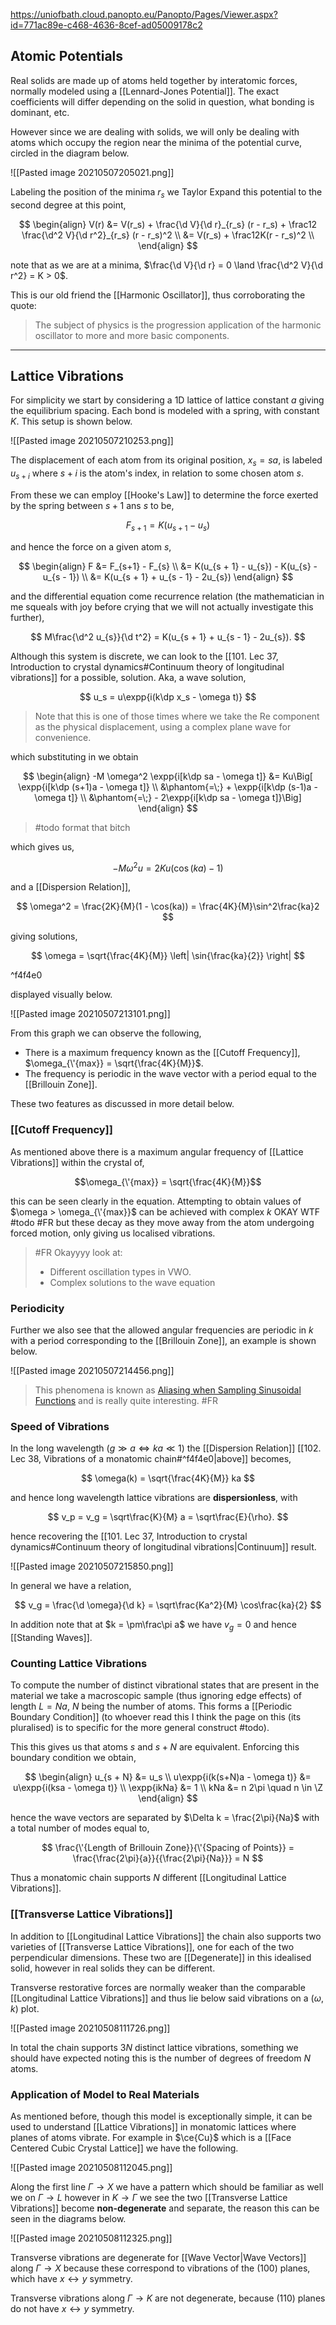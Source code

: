 https://uniofbath.cloud.panopto.eu/Panopto/Pages/Viewer.aspx?id=771ac89e-c468-4636-8cef-ad05009178c2

## Atomic Potentials

Real solids are made up of atoms held together by interatomic forces, normally modeled using a [[Lennard-Jones Potential]]. The exact coefficients will differ depending on the solid in question, what bonding is dominant, etc.

However since we are dealing with solids, we will only be dealing with atoms which occupy the region near the minima of the potential curve, circled in the diagram below.

![[Pasted image 20210507205021.png]]

Labeling the position of the minima $r_s$ we Taylor Expand this potential to the second degree at this point,

$$
\begin{align}
V(r)
&= V(r_s) + \frac{\d V}{\d r}_{r_s} (r - r_s) + \frac12 \frac{\d^2 V}{\d r^2}_{r_s} (r - r_s)^2 \\
&= V(r_s) + \frac12K(r - r_s)^2 \\
\end{align}
$$

note that as we are at a minima, $\frac{\d V}{\d r} = 0 \land \frac{\d^2 V}{\d r^2} = K > 0$.

This is our old friend the [[Harmonic Oscillator]], thus corroborating the quote:

> The subject of physics is the progression application of the harmonic oscillator to more and more basic components.

---

## Lattice Vibrations

For simplicity we start by considering a 1D lattice of lattice constant $a$ giving the equilibrium spacing. Each bond is modeled with a spring, with constant $K$. This setup is shown below.

![[Pasted image 20210507210253.png]]

The displacement of each atom from its original position, $x_s = sa$, is labeled $u_{s + i}$ where $s + i$ is the atom's index, in relation to some chosen atom $s$. 

From these we can employ [[Hooke's Law]] to determine the force exerted by the spring between $s+1$ ans $s$ to be,

$$
F_{s+1} = K(u_{s + 1} - u_{s})
$$

and hence the force on a given atom $s$,

$$
\begin{align}
F
&= F_{s+1} - F_{s} \\
&= K(u_{s + 1} - u_{s}) - K(u_{s} - u_{s - 1}) \\
&= K(u_{s + 1} + u_{s - 1} - 2u_{s})
\end{align}
$$

and the differential equation come recurrence relation (the mathematician in me squeals with joy before crying that we will not actually investigate this further),

$$
M\frac{\d^2 u_{s}}{\d t^2} = K(u_{s + 1} + u_{s - 1} - 2u_{s}).
$$

Although this system is discrete, we can look to the [[101. Lec 37, Introduction to crystal dynamics#Continuum theory of longitudinal vibrations]] for a possible, solution. Aka, a wave solution, 

$$
u_s = u\expp{i(k\dp x_s - \omega t)}
$$

> Note that this is one of those times where we take the $\mathrm{Re}$ component as the physical displacement, using a complex plane wave for convenience.

which substituting in we obtain

$$
\begin{align}
-M \omega^2 \expp{i[k\dp sa - \omega t]} 
&= Ku\Big[
\expp{i[k\dp (s+1)a - \omega t]}  \\
&\phantom{=\;} + \expp{i[k\dp (s-1)a - \omega t]}  \\
&\phantom{=\;} - 2\expp{i[k\dp sa - \omega t]}\Big]
\end{align}
$$

> #todo format that bitch

which gives us,

$$
-M \omega^2 u = 2Ku(\cos(ka )- 1)
$$

and a [[Dispersion Relation]],

$$
\omega^2 = \frac{2K}{M}(1 - \cos(ka)) = \frac{4K}{M}\sin^2\frac{ka}2
$$

giving solutions,

$$
\omega = \sqrt{\frac{4K}{M}} \left| \sin{\frac{ka}{2}} \right|
$$

^f4f4e0

displayed visually below.

![[Pasted image 20210507213101.png]]

From this graph we can observe the following,

- There is a maximum frequency known as the [[Cutoff Frequency]], $\omega_{\'{max}} = \sqrt{\frac{4K}{M}}$.
- The frequency is periodic in the wave vector with a period equal to the [[Brillouin Zone]].

These two features as discussed in more detail below.

### [[Cutoff Frequency]]

As mentioned above there is a maximum angular frequency of [[Lattice Vibrations]] within the crystal of,

$$\omega_{\'{max}} = \sqrt{\frac{4K}{M}}$$

this can be seen clearly in the equation. Attempting to obtain values of $\omega > \omega_{\'{max}}$ can be achieved with complex $k$ OKAY WTF #todo #FR but these decay as they move away from the atom undergoing forced motion, only giving us localised vibrations.

> #FR Okayyyy look at: 
> - Different oscillation types in VWO.
> - Complex solutions to the wave equation

### Periodicity

Further we also see that the allowed angular frequencies are periodic in $k$ with a period corresponding to the [[Brillouin Zone]], an example is shown below.

![[Pasted image 20210507214456.png]]

> This phenomena is known as [Aliasing when Sampling Sinusoidal Functions](https://en.wikipedia.org/wiki/Aliasing#Sampling_sinusoidal_functions) and is really quite interesting. #FR

### Speed of Vibrations

In the long wavelength ($g \gg a \iff ka \ll 1$) the [[Dispersion Relation]] [[102. Lec 38, Vibrations of a monatomic chain#^f4f4e0|above]] becomes,

$$
\omega(k) = \sqrt{\frac{4K}{M}} ka
$$

and hence long wavelength lattice vibrations are **dispersionless**, with

$$
v_p = v_g = \sqrt\frac{K}{M} a = \sqrt\frac{E}{\rho}.
$$

hence recovering the [[101. Lec 37, Introduction to crystal dynamics#Continuum theory of longitudinal vibrations|Continuum]] result.

![[Pasted image 20210507215850.png]]

In general we have a relation,

$$
v_g = \frac{\d \omega}{\d k} = \sqrt\frac{Ka^2}{M} \cos\frac{ka}{2}
$$

In addition note that at $k = \pm\frac\pi a$ we have $v_g = 0$ and hence [[Standing Waves]].

### Counting Lattice Vibrations

To compute the number of distinct vibrational states that are present in the material we take a macroscopic sample (thus ignoring edge effects) of length $L = Na$, $N$ being the number of atoms. This forms a [[Periodic Boundary Condition]] (to whoever read this I think the page on this (its pluralised) is to specific for the more general construct #todo).

This this gives us that atoms $s$ and $s + N$ are equivalent. Enforcing this boundary condition we obtain,

$$
\begin{align}
u_{s + N} &= u_s \\
u\expp{i(k(s+N)a - \omega t)} &= u\expp{i(ksa - \omega t)} \\
\expp{ikNa} &= 1 \\
kNa &= n 2\pi \quad n \in \Z
\end{align}
$$

hence the wave vectors are separated by $\Delta k = \frac{2\pi}{Na}$ with a total number of modes equal to,

$$
\frac{\'{Length of Brillouin Zone}}{\'{Spacing of Points}} =
\frac{\frac{2\pi}{a}}{{\frac{2\pi}{Na}}} = N
$$

Thus a monatomic chain supports $N$ different [[Longitudinal Lattice Vibrations]].

### [[Transverse Lattice Vibrations]]

In addition to [[Longitudinal Lattice Vibrations]] the chain also supports two varieties of [[Transverse Lattice Vibrations]], one for each of the two perpendicular dimensions. These two are [[Degenerate]] in this idealised solid, however in real solids they can be different.

Transverse restorative forces are normally weaker than the comparable [[Longitudinal Lattice Vibrations]] and thus lie below said vibrations on a $(\omega,k)$  plot.

![[Pasted image 20210508111726.png]]

In total the chain supports $3N$ distinct lattice vibrations, something we should have expected noting this is the number of degrees of freedom $N$ atoms.

### Application of Model to Real Materials

As mentioned before, though this model is exceptionally simple, it can be used to understand [[Lattice Vibrations]] in monatomic lattices where planes of atoms vibrate. For example in $\ce{Cu}$ which is a [[Face Centered Cubic Crystal Lattice]] we have the following.

![[Pasted image 20210508112045.png]]

Along the first line $\Gamma \to X$ we have a pattern which should be familiar as well we on $\Gamma \to L$ however in $K \to \Gamma$ we see the two [[Transverse Lattice Vibrations]] become **non-degenerate** and separate, the reason this can be seen in the diagrams below.

![[Pasted image 20210508112325.png]]

Transverse vibrations are degenerate for [[Wave Vector|Wave Vectors]] along $\Gamma \to X$ because these correspond to vibrations of the $(100)$ planes, which have $x \leftrightarrow y$ symmetry.

Transverse vibrations along $\Gamma \to K$ are not degenerate, because $(110)$ planes do not have $x \leftrightarrow y$ symmetry.
